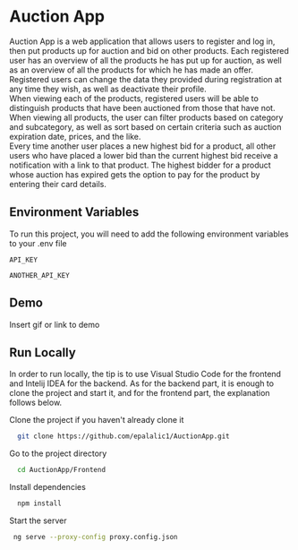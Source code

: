 # Auction App

Auction App is a web application that allows users to register and log in, then put products up for auction and bid on other products. Each registered user has an overview of all the products he has put up for auction, as well as an overview of all the products for which he has made an offer. Registered users can change the data they provided during registration at any time they wish, as well as deactivate their profile.<br>
When viewing each of the products, registered users will be able to distinguish products that have been auctioned from those that have not. When viewing all products, the user can filter products based on category and subcategory, as well as sort based on certain criteria such as auction expiration date, prices, and the like.<br>
Every time another user places a new highest bid for a product, all other users who have placed a lower bid than the current highest bid receive a notification with a link to that product. The highest bidder for a product whose auction has expired gets the option to pay for the product by entering their card details.

## Environment Variables

To run this project, you will need to add the following environment variables to your .env file

`API_KEY`

`ANOTHER_API_KEY`


## Demo

Insert gif or link to demo


## Run Locally
In order to run locally, the tip is to use Visual Studio Code for the frontend and Intelij IDEA for the backend. As for the backend part, it is enough to clone the project and start it, and for the frontend part, the explanation follows below.

Clone the project if you haven't already clone it

```bash
  git clone https://github.com/epalalic1/AuctionApp.git
```

Go to the project directory

```bash
  cd AuctionApp/Frontend
```

Install dependencies

```bash
  npm install
```

Start the server

```bash
 ng serve --proxy-config proxy.config.json
```
